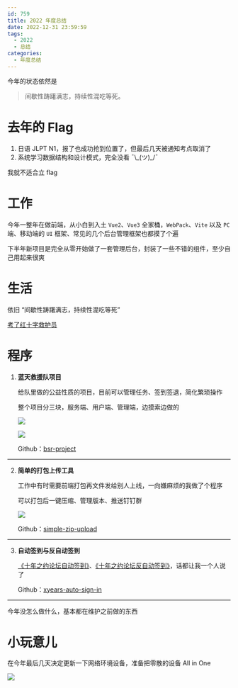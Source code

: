 ```yaml
---
id: 759
title: 2022 年度总结
date: 2022-12-31 23:59:59
tags:
  - 2022
  - 总结
categories:
  - 年度总结
---
```


今年的状态依然是

> 间歇性踌躇满志，持续性混吃等死。

<!--more-->

# 去年的 Flag

1. 日语 JLPT N1，报了也成功抢到位置了，但最后几天被通知考点取消了
2. 系统学习数据结构和设计模式，完全没看 ¯\\\_(ツ)\_/¯

我就不适合立 flag

# 工作

今年一整年在做前端，从小白到入土 `Vue2`、`Vue3` 全家桶，`WebPack`、`Vite` 以及 `PC` 端、移动端的 `UI` 框架、常见的几个后台管理框架也都摸了个遍

下半年新项目是完全从零开始做了一套管理后台，封装了一些不错的组件，至少自己用起来很爽

# 生活

依旧 “间歇性踌躇满志，持续性混吃等死”

[考了红十字救护员](https://imba97.cn/archives/756/)

# 程序

1. **蓝天救援队项目**

   给队里做的公益性质的项目，目前可以管理任务、签到签退，简化繁琐操作

   整个项目分三块，服务端、用户端、管理端，边摸索边做的

   ![](https://imba97.cn/uploads/2022/12/report-2022-2.png)

   ![](https://imba97.cn/uploads/2022/12/report-2022-3.png)

   Github：[bsr-project](https://github.com/bsr-project)

---

2. **简单的打包上传工具**

   工作中有时需要前端打包再文件发给别人上线，一向嫌麻烦的我做了个程序

   可以打包后一键压缩、管理版本、推送钉钉群

   ![](https://imba97.cn/uploads/2022/10/simple-zip-upload-1.png)

   Github：[simple-zip-upload](https://github.com/imba97/simple-zip-upload)

---

3. **自动签到与反自动签到**

   [《十年之约论坛自动签到》](https://xyears.cn/thread-163.htm)、[《十年之约论坛反自动签到》](https://xyears.cn/thread-258.htm)，话都让我一个人说了

   Github：[xyears-auto-sign-in](https://github.com/imba97/imba97_project/tree/master/xyears-auto-sign-in)

---

今年没怎么做什么，基本都在维护之前做的东西

# 小玩意儿

在今年最后几天决定更新一下网络环境设备，准备把零散的设备 All in One

![](https://imba97.cn/uploads/2022/12/report-2022-4.jpg)
